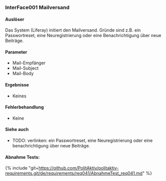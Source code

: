
### InterFace001 Mailversand


#### Auslöser
Das System (Liferay) initiert den Mailversand. Gründe sind z.B. ein Passwortreset, eine Neuregistrierung oder eine Benachrichtigung über neue Beiträge.


#### Parameter
 * Mail-Empfänger
 * Mail-Subject
 * Mail-Body


#### Ergebnisse
 * Keines


#### Fehlerbehandlung
 * Keine


#### Siehe auch
 * TODO: verlinken: ein Passwortreset, eine Neuregistrierung oder eine benachrichtigung über neue Beiträge.


#### Abnahme Tests:
{% include "git+https://github.com/PolitAktiv/politaktiv-requirements.git/de/requirements/req041/AbnahmeTest_req041.md" %} 






